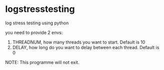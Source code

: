 # logstresstesting
log stress testing using python

you need to provide 2 envs:

1. THREADNUM, how many threads you want to start. Default is 10
2. DELAY, how long do you want to delay between each thread. Default is 0

NOTE:
This programme will not exit.
